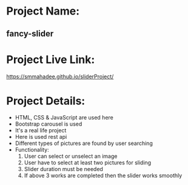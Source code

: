 # Project Name:

##   fancy-slider

# Project Live Link:

 https://smmahadee.github.io/sliderProject/
# Project Details:

   * HTML, CSS & JavaScript are used here
   * Bootstrap carousel is used
   * It's a real life project
   * Here is used rest api
   * Different types of pictures are found by user searching
   * Functionality:
        1. User can select or unselect an image
        2. User have to select at least two pictures for sliding
        3. Slider duration must be needed
        4. If above 3 works are completed then the slider works smoothly